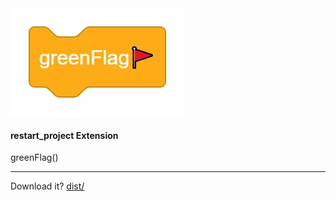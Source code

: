 <img src="assets/icon.webp">

#### restart_project Extension
greenFlag()

***

Download it? [dist/](dist/)